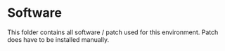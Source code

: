 # Software

This folder contains all software / patch used for this environment. Patch does have to be installed manually.
